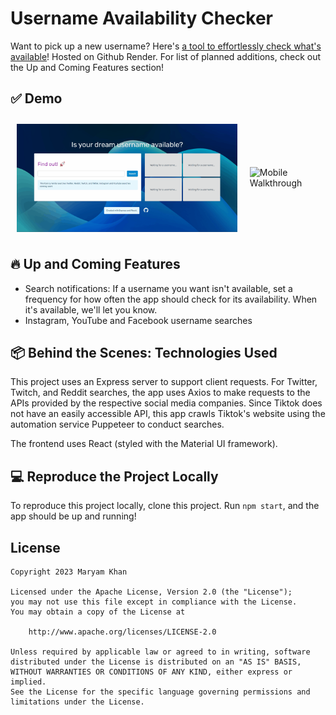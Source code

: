 # Username Availability Checker

Want to pick up a new username? Here's [a tool to effortlessly check what's available](https://username-availability-checker.onrender.com/)! Hosted on Github Render. For list of planned additions, check out the Up and Coming Features section!

## ✅ Demo

<div
  style="display:flex; align-items: center; justify-content: space-between; min-width: 100%;"
>
  <img
    src="username-availability-checker-desktop.gif"
    title="Desktop Walkthrough"
    width="70%"
    style="margin: 10px"
    alt="Desktop Walkthrough"
  />
  <img
    src="https://media1.giphy.com/media/v1.Y2lkPTc5MGI3NjExNzJjM2M5MTdjYzI2Yjc1ZmIyMmFjYmNkMDVjNDM1ZTdjZjE1M2JjMSZjdD1n/HKZl29APiBuRyBjmUj/giphy.gif"
    title="Mobile Walkthrough"
    style="margin: 10px"
    alt="Mobile Walkthrough"
  />
</div>

## 🔥 Up and Coming Features

- Search notifications: If a username you want isn't available, set a frequency for how often the app should check for its availability. When it's available, we'll let you know.
- Instagram, YouTube and Facebook username searches

## 📦 Behind the Scenes: Technologies Used

This project uses an Express server to support client requests. For Twitter, Twitch, and Reddit searches, the app uses Axios to make requests to the APIs provided by the respective social media companies. Since Tiktok does not have an easily accessible API, this app crawls Tiktok's website using the automation service Puppeteer to conduct searches.

The frontend uses React (styled with the Material UI framework).

## 💻 Reproduce the Project Locally

To reproduce this project locally, clone this project. Run `npm start`, and the app should be up and running!

## License

    Copyright 2023 Maryam Khan

    Licensed under the Apache License, Version 2.0 (the "License");
    you may not use this file except in compliance with the License.
    You may obtain a copy of the License at

        http://www.apache.org/licenses/LICENSE-2.0

    Unless required by applicable law or agreed to in writing, software
    distributed under the License is distributed on an "AS IS" BASIS,
    WITHOUT WARRANTIES OR CONDITIONS OF ANY KIND, either express or implied.
    See the License for the specific language governing permissions and
    limitations under the License.
